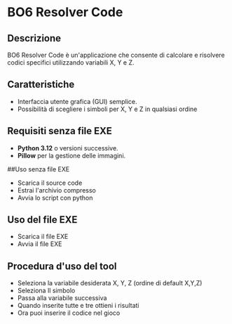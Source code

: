 # BO6 Resolver Code

## Descrizione
BO6 Resolver Code è un'applicazione che consente di calcolare e risolvere codici specifici utilizzando variabili X, Y e Z.

## Caratteristiche
- Interfaccia utente grafica (GUI) semplice.
- Possibilità di scegliere i simboli per X, Y e Z in qualsiasi ordine

## Requisiti senza file EXE
- **Python 3.12** o versioni successive.
- **Pillow** per la gestione delle immagini.

##Uso senza file EXE
- Scarica il source code
- Estrai l'archivio compresso
- Avvia lo script con python

## Uso del file EXE
- Scarica il file EXE
- Avvia il file EXE

## Procedura d'uso del tool
- Seleziona la variabile desiderata X, Y, Z (ordine di default X,Y,Z)
- Seleziona Il simbolo
- Passa alla variabile successiva
- Quando inserite tutte e tre ottieni i risultati
- Ora puoi inserire il codice nel gioco

